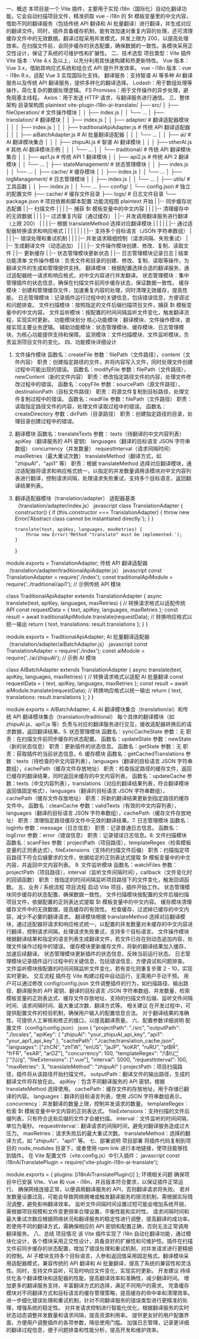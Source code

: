 一、概述
本项目是一个 Vite 插件，主要用于实现 i18n（国际化）自动化翻译功能。它会自动扫描项目文件，精准抓取 vue - i18n 的 $t 模板变量里的中文内容，借助不同的翻译服务（包括传统 API 翻译和 AI 批量翻译）进行翻译，并生成对应的翻译文件。同时，插件具备缓存机制，能有效加速对重复内容的处理，还可清理缓存文件中的无效数据。翻译过程采用并发模式，并发上限为 200，以提高处理效率。在扫描文件前，会同步缓存的状态配置，确保数据的一致性。各模块采用正交性设计，保证了系统的可维护性和扩展性。
二、技术选型
项目类型：Vite 插件
Vite 版本：Vite 4.x 及以上，以充分利用其快速构建和热更新特性。
Vue 版本：Vue 3.x，借助其响应式系统和组合式 API 提升开发效率。
vue - i18n 版本：vue - i18n 9.x，适配 Vue 3 实现国际化支持。
翻译服务：支持智谱 AI 等多种 AI 翻译服务以及传统 API 翻译服务，提供多样化的翻译选择。
Lodash：用于数组处理等操作，简化复杂的数据处理逻辑。
FS Promises：用于文件操作的异步处理，避免阻塞主线程。
Axios：用于发送 HTTP 请求，与翻译服务进行通信。
三、整体架构
目录架构图
plaintext
vite-plugin-i18n-ai-translate/
├── src/
│ ├── fileOperation/ # 文件操作模块
│ │ ├── index.js
│ │ └── ...
│ ├── translation/ # 翻译模块
│ │ ├── index.js
│ │ ├── adapter/ # 翻译适配器模块
│ │ │ ├── index.js
│ │ │ ├── traditionalApiAdapter.js # 传统 API 翻译适配器
│ │ │ ├── aiBatchAdapter.js # AI 批量翻译适配器
│ │ │ └── ...
│ │ ├── ai/ # AI 翻译模块集合
│ │ │ ├── zhipuAI.js # 智谱 AI 翻译模块
│ │ │ ├── otherAI.js # 其他 AI 翻译模块示例
│ │ │ └── ...
│ │ └── traditional/ # 传统 API 翻译模块集合
│ │ ├── api1.js # 传统 API 1 翻译模块
│ │ ├── api2.js # 传统 API 2 翻译模块
│ │ └── ...
│ ├── stateManagement/ # 状态管理模块
│ │ ├── index.js
│ │ └── ...
│ ├── cache/ # 缓存模块
│ │ ├── index.js
│ │ └── ...
│ ├── logManagement/ # 日志管理模块
│ │ ├── index.js
│ │ └── ...
│ ├── utils/ # 工具函数
│ │ ├── index.js
│ │ └── ...
├── config/
│ └── config.json # 独立的配置文件
├── cache/ # 缓存文件目录
├── logs/ # 日志文件目录
└── package.json # 项目依赖和脚本配置
功能流程图
plaintext
开始
|
|-- 同步缓存状态配置
|
|-- 扫描文件
| |
| |-- 捕获 $t 模板变量中的中文内容
| |
| |-- 清理缓存中的无效数据
| |
| |-- 过滤重复内容（通过缓存）
|
|-- 并发调用翻译服务进行翻译（上限 200）
| |
| |-- 根据 translateMethod 选择对应翻译模块
| | |
| | |-- 通过适配器转换请求和响应格式
| | | |
| | | |-- 支持多个目标语言（JSON 字符串数组）
| | | |-- 错误处理和重试机制
| | | |-- 并发请求精细控制（请求间隔、失败重试）
|
|-- 生成翻译文件（动态追加）
| |
| |-- 文件操作模块创建、修改、复制、读取文件
|
|-- 更新缓存
|
|-- 状态管理模块更新状态
|
|-- 日志管理模块记录日志
|
结束
功能清单
文件操作模块：负责文件和目录的创建、修改、复制、读取等操作，为翻译文件的生成和管理提供支持。
翻译模块：根据配置选择合适的翻译服务，通过适配器统一请求和响应格式，对中文内容进行并发翻译。
状态管理模块：集中管理插件的状态信息，确保在扫描文件前同步缓存状态，保证数据一致性。
缓存模块：创建和管理缓存文件，加速重复内容的处理，同时清理无效缓存，提高性能。
日志管理模块：记录插件运行过程中的关键信息，包括错误信息，方便调试和问题排查。
文件扫描模块：按照指定的文件后缀扫描项目文件，捕获 $t 模板变量中的中文内容。
文件监听模块：按配置的时间间隔监听文件变化，触发翻译流程，实现实时更新。
功能模块划分
核心功能模块：翻译模块、文件操作模块，直接实现主要业务逻辑。
辅助功能模块：状态管理模块、缓存模块、日志管理模块，为核心功能提供支持和保障。
监测模块：文件扫描模块、文件监听模块，负责监测项目文件的变化。
四、功能模块详细设计

1.  文件操作模块
    函数名：createFile
    参数：filePath（文件路径），content（文件内容）
    职责：创建指定路径的文件，并将内容写入文件，同时处理文件创建过程中可能出现的错误。
    函数名：modifyFile
    参数：filePath（文件路径），newContent（新的文件内容）
    职责：修改指定路径文件的内容，处理文件修改过程中的错误。
    函数名：copyFile
    参数：sourcePath（源文件路径），destinationPath（目标文件路径）
    职责：将源文件复制到目标路径，处理文件复制过程中的错误。
    函数名：readFile
    参数：filePath（文件路径）
    职责：读取指定路径文件的内容，处理文件读取过程中的错误。
    函数名：createDirectory
    参数：dirPath（目录路径）
    职责：创建指定路径的目录，处理目录创建过程中的错误。
2.  翻译模块
    函数名：translateTexts
    参数：
    texts（待翻译的中文内容列表）
    apiKey（翻译服务的 API 密钥）
    languages（翻译的目标语言 JSON 字符串数组）
    concurrency（并发数量）
    requestInterval（请求间隔时间）
    maxRetries（最大重试次数）
    translateMethod（翻译方式，如 "zhipuAI"、"api1" 等）
    职责：根据 translateMethod 选择对应翻译模块，通过适配器将请求和响应格式统一，以指定的并发数量调用该模块对中文内容列表进行翻译，控制请求间隔，处理请求失败重试，支持多个目标语言，返回翻译结果列表。
3.  翻译适配器模块（translation/adapter）
    适配器基类（translation/adapter/index.js）
    javascript
    class TranslationAdapter {
    constructor() {
    if (this.constructor === TranslationAdapter) {
    throw new Error('Abstract class cannot be instantiated directly.');
    }
    }

        translate(text, apiKey, languages, maxRetries) {
            throw new Error('Method "translate" must be implemented.');
        }

    }

module.exports = TranslationAdapter;
传统 API 翻译适配器（translation/adapter/traditionalApiAdapter.js）
javascript
const TranslationAdapter = require('./index');
const traditionalApiModule = require('../traditional/api1'); // 示例传统 API 模块

class TraditionalApiAdapter extends TranslationAdapter {
async translate(text, apiKey, languages, maxRetries) {
// 转换请求格式以适配传统 API
const requestData = {
text,
apiKey,
languages,
maxRetries
};
const result = await traditionalApiModule.translate(requestData);
// 转换响应格式以统一输出
return {
text,
translations: result.translations
};
}
}

module.exports = TraditionalApiAdapter;
AI 批量翻译适配器（translation/adapter/aiBatchAdapter.js）
javascript
const TranslationAdapter = require('./index');
const aiModule = require('../ai/zhipuAI'); // 示例 AI 模块

class AIBatchAdapter extends TranslationAdapter {
async translate(text, apiKey, languages, maxRetries) {
// 转换请求格式以适配 AI 批量翻译
const requestData = {
text,
apiKey,
languages,
maxRetries
};
const result = await aiModule.translate(requestData);
// 转换响应格式以统一输出
return {
text,
translations: result.translations
};
}
}

module.exports = AIBatchAdapter; 4. AI 翻译模块集合（translation/ai）和传统 API 翻译模块集合（translation/traditional）
每个具体的翻译模块（如 zhipuAI.js、api1.js 等）负责与对应的翻译服务进行交互，接收适配器转换后的请求数据，返回翻译结果。5. 状态管理模块
函数名：syncCacheState
参数：无
职责：在扫描文件前同步缓存的状态配置。
函数名：updateState
参数：newState（新的状态信息）
职责：更新插件的状态信息。
函数名：getState
参数：无
职责：获取插件的当前状态信息。6. 缓存模块
函数名：getCachedTranslations
参数：texts（待检查的中文内容列表），languages（翻译的目标语言 JSON 字符串数组），cachePath（缓存文件存放地址）
职责：检查指定路径的缓存文件，返回已缓存的翻译结果，同时返回未缓存的中文内容列表。
函数名：updateCache
参数：texts（中文内容列表），translations（对应的翻译结果列表，符合翻译模块返回值固定格式），languages（翻译的目标语言 JSON 字符串数组），cachePath（缓存文件存放地址）
职责：将新的翻译结果更新到指定路径的缓存文件中。
函数名：cleanCache
参数：validTexts（有效的中文内容列表），languages（翻译的目标语言 JSON 字符串数组），cachePath（缓存文件存放地址）
职责：清理指定路径缓存文件中无效的翻译结果。7. 日志管理模块
函数名：logInfo
参数：message（日志信息）
职责：记录普通日志信息。
函数名：logError
参数：error（错误信息）
职责：记录错误日志信息。8. 文件扫描模块
函数名：scanFiles
参数：projectPath（项目路径），templateRegex（检索模板变量的正则表达式），fileExtensions（支持的扫描文件后缀）
职责：扫描指定项目路径下符合后缀要求的文件，依据给定的正则表达式提取 $t 模板变量中的中文内容，并返回中文内容列表。
9. 文件监听模块
函数名：watchFiles
参数：projectPath（项目路径），interval（监听文件间隔时间），callback（文件变化时的回调函数）
职责：按指定的时间间隔监听项目路径下的文件变化，触发回调函数。
五、业务 / 系统流程
项目流程
启动 Vite 项目，插件开始工作。
状态管理模块同步缓存的状态配置，确保数据一致性。
文件扫描模块按配置的文件后缀扫描项目文件，依据配置的正则表达式提取 $t 模板变量中的中文内容。
缓存模块清理缓存文件中的无效数据，提高缓存的有效性。
检查缓存，过滤掉已缓存的中文内容，减少不必要的翻译请求。
翻译模块根据 translateMethod 选择对应翻译模块，通过适配器将请求和响应格式统一，以配置的并发数量对未缓存的中文内容进行翻译，控制请求间隔，处理请求失败重试，支持多个目标语言。
文件操作模块根据翻译结果和指定的语言列表生成翻译文件，若文件已存在则动态追加内容，处理文件操作过程中的错误。
缓存模块更新缓存文件，将新的翻译结果加入缓存，加速后续翻译。
状态管理模块更新插件的状态信息，反映当前运行状态。
日志管理模块记录插件运行过程中的关键信息，包括错误信息，方便调试和问题排查。
文件监听模块按配置的时间间隔监听文件变化，若有变化则重复步骤 2 - 10，实现实时更新。
交互流程
插件在 Vite 构建过程中自动运行，无需用户手动干预。
用户可以通过修改 config/config.json 文件调整插件的行为，如扫描路径、输出路径、翻译服务的 API 密钥、翻译的目标语言 JSON 字符串数组、并发数量、检索模板变量的正则表达式、缓存文件存放地址、支持的扫描文件后缀、监听文件间隔时间、请求间隔时间、最大重试次数、翻译方式等。
相关建议
在开发过程中，可提供配置文件的校验机制，确保用户输入的配置信息合法。
对于翻译结果的准确性，可提供人工审核和修正的接口，以提高翻译质量。
六、配置参数详细说明
配置文件（config/config.json）
json
{
    "projectPath": "./src",
    "outputPath": "./locales",
    "apiKey": {
        "zhipuAI": "your_zhipuAI_api_key",
        "api1": "your_api1_api_key"
    },
    "cachePath": "./cache/translation_cache.json",
    "languages": ["zhCN", "zhTW", "enUS", "jaJP", "koKR", "ruRU", "ptBR", "frFR", "esAR", "arDZ"],
    "concurrency": 100,
    "templateRegex": "/\\$t\\(['\"]([\u4e00-\u9fa5]+)['\"]\\)/g",
"fileExtensions": [".vue"],
"interval": 5000,
"requestInterval": 100,
"maxRetries": 3,
"translateMethod": "zhipuAI"
}
projectPath：项目扫描路径，插件将从该路径开始扫描文件。
outputPath：翻译文件的输出路径，生成的翻译文件将存放在此。
apiKey：包含不同翻译服务的 API 密钥，根据 translateMethod 选择使用。
cachePath：缓存文件的存放地址，用于存储已翻译的内容。
languages：翻译的目标语言列表，使用 JSON 字符串数组表示。
concurrency：并发翻译的数量上限，控制并发请求的数量。
templateRegex：检索 $t 模板变量中中文内容的正则表达式。
fileExtensions：支持扫描的文件后缀列表，只有符合这些后缀的文件才会被扫描。
interval：文件监听的时间间隔，单位为毫秒。
requestInterval：翻译请求的间隔时间，避免对翻译服务造成过大压力。
maxRetries：请求失败后的最大重试次数。
translateMethod：选择的翻译方式，如 "zhipuAI"、"api1" 等。
七、部署说明
项目部署
将插件代码复制到项目的 node_modules 目录下，或者使用 npm link 进行本地链接，使项目能够找到插件。
在 Vite 配置文件（vite.config.js）中引入插件：
javascript
const i18nAiTranslatePlugin = require('vite-plugin-i18n-ai-translate');

module.exports = {
plugins: [i18nAiTranslatePlugin()]
};
环境相关问题
确保项目中已安装 Vite、Vue 和 vue - i18n，并且版本符合要求，以保证插件正常运行。
确保网络连接正常，以便调用翻译服务的 API，否则翻译请求将失败。
若并发数量设置过高，可能会导致网络拥堵或触发翻译服务的限流机制，需根据实际情况调整，避免影响翻译效率。
监听文件间隔时间设置过短可能会增加系统开销，需根据项目规模和文件变更频率合理设置，平衡性能和实时性。
请求间隔时间和最大重试次数应根据网络状况和翻译服务的稳定性进行调整，提高翻译的成功率。
若使用不同的翻译方式，需确保相应的 API 密钥和配置正确，否则无法正常调用翻译服务。
八、总结
项目情况
该 Vite 插件实现了 i18n 自动化翻译功能，通过模块化设计，各个模块采用正交性设计，具备良好的扩展性和可维护性。插件在扫描文件前同步缓存的状态配置，增加了错误处理和重试机制，对并发请求进行更精细的控制。AI 子模块支持多个目标语言，入参和返回值采用固定格式。翻译模块采用适配器模式，兼容传统的 API 翻译和 AI 批量翻译，提高了系统的兼容性和灵活性。同时，支持文件监听，可及时响应文件变化，实现实时更新。
开发建议
持续优化各个翻译模块和适配器的性能，提高翻译效率和准确性，减少翻译时间。
增加更多的翻译服务支持，丰富翻译方式的选择，满足不同用户的需求。
完善缓存模块对不同翻译方式和目标语言的缓存管理策略，提高缓存的命中率和清理效率。
进一步细化错误处理和重试机制，针对不同翻译服务的错误类型进行更精准的处理，增强系统的稳定性。
对并发请求控制进行智能化优化，根据翻译服务的实时状态动态调整并发数量和请求间隔，提高资源利用率。
提供更友好的用户配置界面，方便用户调整插件的各项参数，降低使用门槛。
加强日志管理，记录更详细的翻译过程信息，便于问题排查和性能分析，提高开发和维护效率。
